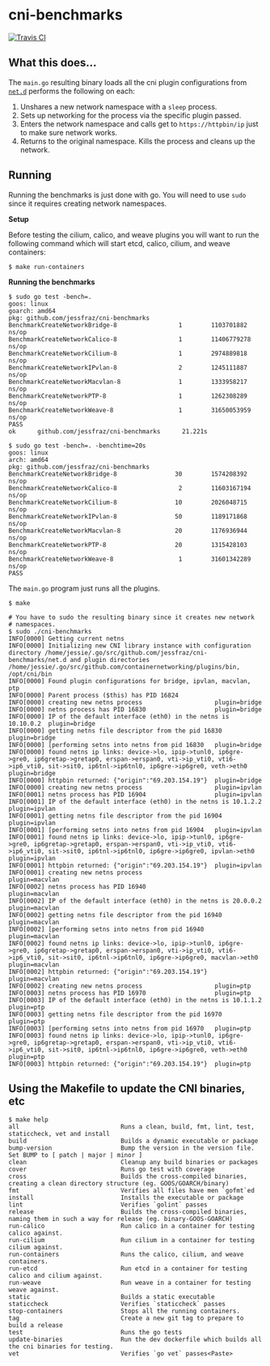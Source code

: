 # cni-benchmarks

[![Travis CI](https://travis-ci.org/jessfraz/cni-benchmarks.svg?branch=master)](https://travis-ci.org/jessfraz/cni-benchmarks)

## What this does...

The `main.go` resulting binary loads all the cni plugin configurations from
[`net.d`](net.d) performs the following on each:

1. Unshares a new network namespace with a `sleep` process.
2. Sets up networking for the process via the specific plugin passed.
3. Enters the network namespace and calls get to `https://httpbin/ip` 
    just to make sure network works.
4.  Returns to the original namespace. Kills the process and cleans up the
    network.

## Running

Running the benchmarks is just done with go.
You will need to use `sudo` since it requires creating network namespaces.

**Setup**

Before testing the cilium, calico, and weave plugins you will want to run the
following command which will start etcd, calico, cilium, and weave containers:

```
$ make run-containers
```

**Running the benchmarks**

```console
$ sudo go test -bench=.
goos: linux
goarch: amd64
pkg: github.com/jessfraz/cni-benchmarks
BenchmarkCreateNetworkBridge-8                 1        1103701882 ns/op
BenchmarkCreateNetworkCalico-8                 1        11406779278 ns/op
BenchmarkCreateNetworkCilium-8                 1        2974889818 ns/op
BenchmarkCreateNetworkIPvlan-8                 2        1245111887 ns/op
BenchmarkCreateNetworkMacvlan-8                1        1333958217 ns/op
BenchmarkCreateNetworkPTP-8                    1        1262308289 ns/op
BenchmarkCreateNetworkWeave-8                  1        31650053959 ns/op
PASS
ok      github.com/jessfraz/cni-benchmarks      21.221s

$ sudo go test -bench=. -benchtime=20s
goos: linux
arch: amd64
pkg: github.com/jessfraz/cni-benchmarks
BenchmarkCreateNetworkBridge-8                30        1574208392  ns/op
BenchmarkCreateNetworkCalico-8                 2        11603167194 ns/op
BenchmarkCreateNetworkCilium-8                10        2026048715  ns/op
BenchmarkCreateNetworkIPvlan-8                50        1189171868  ns/op
BenchmarkCreateNetworkMacvlan-8               20        1176936944  ns/op
BenchmarkCreateNetworkPTP-8                   20        1315428103  ns/op
BenchmarkCreateNetworkWeave-8                  1        31601342289 ns/op
PASS
```

The `main.go` program just runs all the plugins.

```console
$ make

# You have to sudo the resulting binary since it creates new network
# namespaces.
$ sudo ./cni-benchmarks
INFO[0000] Getting current netns                        
INFO[0000] Initializing new CNI library instance with configuration directory /home/jessie/.go/src/github.com/jessfraz/cni-benchmarks/net.d and plugin directories /home/jessie/.go/src/github.com/containernetworking/plugins/bin, /opt/cni/bin 
INFO[0000] Found plugin configurations for bridge, ipvlan, macvlan, ptp 
INFO[0000] Parent process ($this) has PID 16824         
INFO[0000] creating new netns process                    plugin=bridge
INFO[0000] netns process has PID 16830                   plugin=bridge
INFO[0000] IP of the default interface (eth0) in the netns is 10.10.0.2  plugin=bridge
INFO[0000] getting netns file descriptor from the pid 16830  plugin=bridge
INFO[0000] [performing setns into netns from pid 16830   plugin=bridge
INFO[0000] found netns ip links: device->lo, ipip->tunl0, ip6gre->gre0, ip6gretap->gretap0, erspan->erspan0, vti->ip_vti0, vti6->ip6_vti0, sit->sit0, ip6tnl->ip6tnl0, ip6gre->ip6gre0, veth->eth0  plugin=bridge
INFO[0000] httpbin returned: {"origin":"69.203.154.19"}  plugin=bridge
INFO[0000] creating new netns process                    plugin=ipvlan
INFO[0001] netns process has PID 16904                   plugin=ipvlan
INFO[0001] IP of the default interface (eth0) in the netns is 10.1.2.2  plugin=ipvlan
INFO[0001] getting netns file descriptor from the pid 16904  plugin=ipvlan
INFO[0001] [performing setns into netns from pid 16904   plugin=ipvlan
INFO[0001] found netns ip links: device->lo, ipip->tunl0, ip6gre->gre0, ip6gretap->gretap0, erspan->erspan0, vti->ip_vti0, vti6->ip6_vti0, sit->sit0, ip6tnl->ip6tnl0, ip6gre->ip6gre0, ipvlan->eth0  plugin=ipvlan
INFO[0001] httpbin returned: {"origin":"69.203.154.19"}  plugin=ipvlan
INFO[0001] creating new netns process                    plugin=macvlan
INFO[0002] netns process has PID 16940                   plugin=macvlan
INFO[0002] IP of the default interface (eth0) in the netns is 20.0.0.2  plugin=macvlan
INFO[0002] getting netns file descriptor from the pid 16940  plugin=macvlan
INFO[0002] [performing setns into netns from pid 16940   plugin=macvlan
INFO[0002] found netns ip links: device->lo, ipip->tunl0, ip6gre->gre0, ip6gretap->gretap0, erspan->erspan0, vti->ip_vti0, vti6->ip6_vti0, sit->sit0, ip6tnl->ip6tnl0, ip6gre->ip6gre0, macvlan->eth0  plugin=macvlan
INFO[0002] httpbin returned: {"origin":"69.203.154.19"}  plugin=macvlan
INFO[0002] creating new netns process                    plugin=ptp
INFO[0003] netns process has PID 16970                   plugin=ptp
INFO[0003] IP of the default interface (eth0) in the netns is 10.1.1.2  plugin=ptp
INFO[0003] getting netns file descriptor from the pid 16970  plugin=ptp
INFO[0003] [performing setns into netns from pid 16970   plugin=ptp
INFO[0003] found netns ip links: device->lo, ipip->tunl0, ip6gre->gre0, ip6gretap->gretap0, erspan->erspan0, vti->ip_vti0, vti6->ip6_vti0, sit->sit0, ip6tnl->ip6tnl0, ip6gre->ip6gre0, veth->eth0  plugin=ptp
INFO[0003] httpbin returned: {"origin":"69.203.154.19"}  plugin=ptp
```

## Using the Makefile to update the CNI binaries, etc

```console
$ make help
all                            Runs a clean, build, fmt, lint, test, staticcheck, vet and install
build                          Builds a dynamic executable or package
bump-version                   Bump the version in the version file. Set BUMP to [ patch | major | minor ]
clean                          Cleanup any build binaries or packages
cover                          Runs go test with coverage
cross                          Builds the cross-compiled binaries, creating a clean directory structure (eg. GOOS/GOARCH/binary)
fmt                            Verifies all files have men `gofmt`ed
install                        Installs the executable or package
lint                           Verifies `golint` passes
release                        Builds the cross-compiled binaries, naming them in such a way for release (eg. binary-GOOS-GOARCH)
run-calico                     Run calico in a container for testing calico against.
run-cilium                     Run cilium in a container for testing cilium against.
run-containers                 Runs the calico, cilium, and weave containers.
run-etcd                       Run etcd in a container for testing calico and cilium against.
run-weave                      Run weave in a container for testing weave against.
static                         Builds a static executable
staticcheck                    Verifies `staticcheck` passes
stop-containers                Stops all the running containers.
tag                            Create a new git tag to prepare to build a release
test                           Runs the go tests
update-binaries                Run the dev dockerfile which builds all the cni binaries for testing.
vet                            Verifies `go vet` passes<Paste>
```
